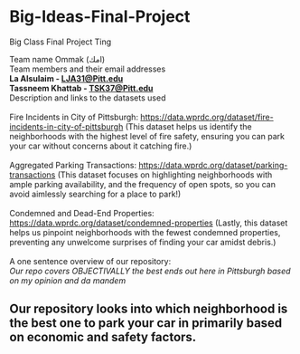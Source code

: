 # Big-Ideas-Final-Project
Big Class Final Project Ting

Team name Ommak (امك) <br>
Team members and their email addresses <br> 
  **La Alsulaim - LJA31@Pitt.edu** <br> 
  **Tassneem Khattab - TSK37@Pitt.edu** <br> 
  Description and links to the datasets used <br>
  <br>
  Fire Incidents in City of Pittsburgh: https://data.wprdc.org/dataset/fire-incidents-in-city-of-pittsburgh (This dataset helps us identify the neighborhoods with the highest level of fire safety, ensuring you can park your car without concerns about it catching fire.) <br>
  <br>
Aggregated Parking Transactions: https://data.wprdc.org/dataset/parking-transactions (This dataset focuses on highlighting neighborhoods with ample parking availability, and the frequency of open spots, so you can avoid aimlessly searching for a place to park!) <br>
<br>
Condemned and Dead-End Properties: https://data.wprdc.org/dataset/condemned-properties (Lastly, this dataset helps us pinpoint neighborhoods with the fewest condemned properties, preventing any unwelcome surprises of finding your car amidst debris.) <br>
<br>
A one sentence overview of our repository: <br> 
  *Our repo covers OBJECTIVALLY the best ends out here in Pittsburgh based on my opinion and da mandem* <br>
  ## **Our repository looks into which neighborhood is the best one to park your car in primarily based on economic and safety factors.**
